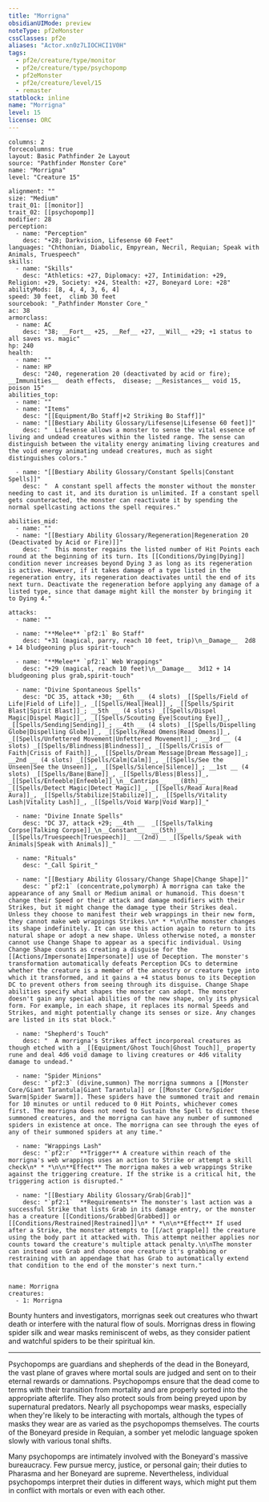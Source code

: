 ```yaml
---
title: "Morrigna"
obsidianUIMode: preview
noteType: pf2eMonster
cssClasses: pf2e
aliases: "Actor.xn0z7LIOCHCI1V0H" 
tags:
  - pf2e/creature/type/monitor
  - pf2e/creature/type/psychopomp
  - pf2eMonster
  - pf2e/creature/level/15
  - remaster
statblock: inline
name: "Morrigna"
level: 15
license: ORC
---
```


```statblock
columns: 2
forcecolumns: true
layout: Basic Pathfinder 2e Layout
source: "Pathfinder Monster Core"
name: "Morrigna"
level: "Creature 15"

alignment: ""
size: "Medium"
trait_01: [[monitor]]
trait_02: [[psychopomp]]
modifier: 28
perception:
  - name: "Perception"
    desc: "+28; Darkvision, Lifesense 60 Feet"
languages: "Chthonian, Diabolic, Empyrean, Necril, Requian; Speak with Animals, Truespeech"
skills:
  - name: "Skills"
    desc: "Athletics: +27, Diplomacy: +27, Intimidation: +29, Religion: +29, Society: +24, Stealth: +27, Boneyard Lore: +28"
abilityMods: [8, 4, 4, 3, 6, 4]
speed: 30 feet,  climb 30 feet
sourcebook: "_Pathfinder Monster Core_"
ac: 38
armorclass:
  - name: AC
    desc: "38; __Fort__ +25, __Ref__ +27, __Will__ +29; +1 status to all saves vs. magic"
hp: 240
health:
  - name: ""
  - name: HP
    desc: "240, regeneration 20 (deactivated by acid or fire); __Immunities__  death effects,  disease; __Resistances__ void 15, poison 15"
abilities_top:
  - name: ""
  - name: "Items"
    desc: "[[Equipment/Bo Staff|+2 Striking Bo Staff]]"
  - name: "[[Bestiary Ability Glossary/Lifesense|Lifesense 60 feet]]"
    desc: "  Lifesense allows a monster to sense the vital essence of living and undead creatures within the listed range. The sense can distinguish between the vitality energy animating living creatures and the void energy animating undead creatures, much as sight distinguishes colors."

  - name: "[[Bestiary Ability Glossary/Constant Spells|Constant Spells]]"
    desc: "  A constant spell affects the monster without the monster needing to cast it, and its duration is unlimited. If a constant spell gets counteracted, the monster can reactivate it by spending the normal spellcasting actions the spell requires."

abilities_mid:
  - name: ""
  - name: "[[Bestiary Ability Glossary/Regeneration|Regeneration 20 (Deactivated by Acid or Fire)]]"
    desc: "  This monster regains the listed number of Hit Points each round at the beginning of its turn. Its [[Conditions/Dying|Dying]] condition never increases beyond Dying 3 as long as its regeneration is active. However, if it takes damage of a type listed in the regeneration entry, its regeneration deactivates until the end of its next turn. Deactivate the regeneration before applying any damage of a listed type, since that damage might kill the monster by bringing it to Dying 4."

attacks:
  - name: ""

  - name: "**Melee** `pf2:1` Bo Staff"
    desc: "+31 (magical, parry, reach 10 feet, trip)\n__Damage__  2d8 + 14 bludgeoning plus spirit-touch"

  - name: "**Melee** `pf2:1` Web Wrappings"
    desc: "+29 (magical, reach 10 feet)\n__Damage__  3d12 + 14 bludgeoning plus grab,spirit-touch"

  - name: "Divine Spontaneous Spells"
    desc: "DC 35, attack +30; __6th __ (4 slots) _[[Spells/Field of Life|Field of Life]]_, _[[Spells/Heal|Heal]]_, _[[Spells/Spirit Blast|Spirit Blast]]_; __5th __ (4 slots) _[[Spells/Dispel Magic|Dispel Magic]]_, _[[Spells/Scouting Eye|Scouting Eye]]_, _[[Spells/Sending|Sending]]_; __4th __ (4 slots) _[[Spells/Dispelling Globe|Dispelling Globe]]_, _[[Spells/Read Omens|Read Omens]]_, _[[Spells/Unfettered Movement|Unfettered Movement]]_; __3rd __ (4 slots) _[[Spells/Blindness|Blindness]]_, _[[Spells/Crisis of Faith|Crisis of Faith]]_, _[[Spells/Dream Message|Dream Message]]_; __2nd __ (4 slots) _[[Spells/Calm|Calm]]_, _[[Spells/See the Unseen|See the Unseen]]_, _[[Spells/Silence|Silence]]_; __1st __ (4 slots) _[[Spells/Bane|Bane]]_, _[[Spells/Bless|Bless]]_, _[[Spells/Enfeeble|Enfeeble]]_\n__Cantrips__  __(8th)__ _[[Spells/Detect Magic|Detect Magic]]_, _[[Spells/Read Aura|Read Aura]]_, _[[Spells/Stabilize|Stabilize]]_, _[[Spells/Vitality Lash|Vitality Lash]]_, _[[Spells/Void Warp|Void Warp]]_"

  - name: "Divine Innate Spells"
    desc: "DC 37, attack +29; __4th __  _[[Spells/Talking Corpse|Talking Corpse]]_\n__Constant__  __(5th)__ _[[Spells/Truespeech|Truespeech]]_ __(2nd)__ _[[Spells/Speak with Animals|Speak with Animals]]_"

  - name: "Rituals"
    desc: "_Call Spirit_"

  - name: "[[Bestiary Ability Glossary/Change Shape|Change Shape]]"
    desc: "`pf2:1` (concentrate,polymorph) A morrigna can take the appearance of any Small or Medium animal or humanoid. This doesn't change their Speed or their attack and damage modifiers with their Strikes, but it might change the damage type their Strikes deal. Unless they choose to manifest their web wrappings in their new form, they cannot make web wrappings Strikes.\n* * *\n\nThe monster changes its shape indefinitely. It can use this action again to return to its natural shape or adopt a new shape. Unless otherwise noted, a monster cannot use Change Shape to appear as a specific individual. Using Change Shape counts as creating a disguise for the [[Actions/Impersonate|Impersonate]] use of Deception. The monster's transformation automatically defeats Perception DCs to determine whether the creature is a member of the ancestry or creature type into which it transformed, and it gains a +4 status bonus to its Deception DC to prevent others from seeing through its disguise. Change Shape abilities specify what shapes the monster can adopt. The monster doesn't gain any special abilities of the new shape, only its physical form. For example, in each shape, it replaces its normal Speeds and Strikes, and might potentially change its senses or size. Any changes are listed in its stat block."

  - name: "Shepherd's Touch"
    desc: "  A morrigna's Strikes affect incorporeal creatures as though etched with a _[[Equipment/Ghost Touch|Ghost Touch]]_ property rune and deal 4d6 void damage to living creatures or 4d6 vitality damage to undead."

  - name: "Spider Minions"
    desc: "`pf2:3` (divine,summon) The morrigna summons a [[Monster Core/Giant Tarantula|Giant Tarantula]] or [[Monster Core/Spider Swarm|Spider Swarm]]. These spiders have the summoned trait and remain for 10 minutes or until reduced to 0 Hit Points, whichever comes first. The morrigna does not need to Sustain the Spell to direct these summoned creatures, and the morrigna can have any number of summoned spiders in existence at once. The morrigna can see through the eyes of any of their summoned spiders at any time."

  - name: "Wrappings Lash"
    desc: "`pf2:r`  **Trigger** A creature within reach of the morrigna's web wrappings uses an action to Strike or attempt a skill check\n* * *\n\n**Effect** The morrigna makes a web wrappings Strike against the triggering creature. If the strike is a critical hit, the triggering action is disrupted."

  - name: "[[Bestiary Ability Glossary/Grab|Grab]]"
    desc: "`pf2:1`  **Requirements** The monster's last action was a successful Strike that lists Grab in its damage entry, or the monster has a creature [[Conditions/Grabbed|Grabbed]] or [[Conditions/Restrained|Restrained]]\n* * *\n\n**Effect** If used after a Strike, the monster attempts to [[/act grapple]] the creature using the body part it attacked with. This attempt neither applies nor counts toward the creature's multiple attack penalty.\n\nThe monster can instead use Grab and choose one creature it's grabbing or restraining with an appendage that has Grab to automatically extend that condition to the end of the monster's next turn."
 
```

```encounter-table
name: Morrigna
creatures:
  - 1: Morrigna
```



Bounty hunters and investigators, morrignas seek out creatures who thwart death or interfere with the natural flow of souls. Morrignas dress in flowing spider silk and wear masks reminiscent of webs, as they consider patient and watchful spiders to be their spiritual kin.

* * *

Psychopomps are guardians and shepherds of the dead in the Boneyard, the vast plane of graves where mortal souls are judged and sent on to their eternal rewards or damnations. Psychopomps ensure that the dead come to terms with their transition from mortality and are properly sorted into the appropriate afterlife. They also protect souls from being preyed upon by supernatural predators. Nearly all psychopomps wear masks, especially when they're likely to be interacting with mortals, although the types of masks they wear are as varied as the psychopomps themselves. The courts of the Boneyard preside in Requian, a somber yet melodic language spoken slowly with various tonal shifts.

Many psychopomps are intimately involved with the Boneyard's massive bureaucracy. Few pursue mercy, justice, or personal gain; their duties to Pharasma and her Boneyard are supreme. Nevertheless, individual psychopomps interpret their duties in different ways, which might put them in conflict with mortals or even with each other.
